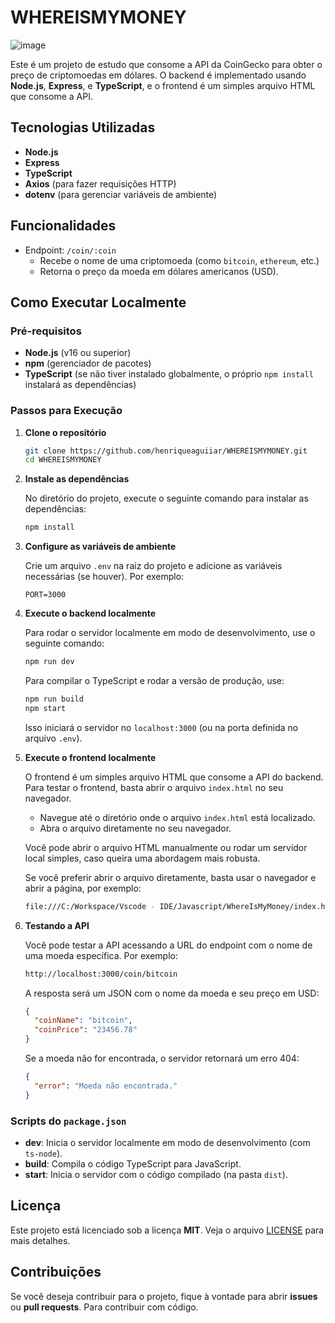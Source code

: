 # WHEREISMYMONEY
![image](https://github.com/user-attachments/assets/b366b18b-3ca0-40b2-8014-6f111f2f1439)

Este é um projeto de estudo que consome a API da CoinGecko para obter o preço de criptomoedas em dólares. O backend é implementado usando **Node.js**, **Express**, e **TypeScript**, e o frontend é um simples arquivo HTML que consome a API.

## Tecnologias Utilizadas

- **Node.js**
- **Express**
- **TypeScript**
- **Axios** (para fazer requisições HTTP)
- **dotenv** (para gerenciar variáveis de ambiente)

## Funcionalidades

- Endpoint: `/coin/:coin`
  - Recebe o nome de uma criptomoeda (como `bitcoin`, `ethereum`, etc.)
  - Retorna o preço da moeda em dólares americanos (USD).

## Como Executar Localmente

### Pré-requisitos

- **Node.js** (v16 ou superior)
- **npm** (gerenciador de pacotes)
- **TypeScript** (se não tiver instalado globalmente, o próprio `npm install` instalará as dependências)

### Passos para Execução

1. **Clone o repositório**

   ```bash
   git clone https://github.com/henriqueaguiiar/WHEREISMYMONEY.git
   cd WHEREISMYMONEY

2. **Instale as dependências**

   No diretório do projeto, execute o seguinte comando para instalar as dependências:

   ```bash
   npm install
   ```

3. **Configure as variáveis de ambiente**

   Crie um arquivo `.env` na raiz do projeto e adicione as variáveis necessárias (se houver). Por exemplo:

   ```
   PORT=3000
   ```

4. **Execute o backend localmente**

   Para rodar o servidor localmente em modo de desenvolvimento, use o seguinte comando:

   ```bash
   npm run dev
   ```

   Para compilar o TypeScript e rodar a versão de produção, use:

   ```bash
   npm run build
   npm start
   ```

   Isso iniciará o servidor no `localhost:3000` (ou na porta definida no arquivo `.env`).

5. **Execute o frontend localmente**

   O frontend é um simples arquivo HTML que consome a API do backend. Para testar o frontend, basta abrir o arquivo `index.html` no seu navegador.

   - Navegue até o diretório onde o arquivo `index.html` está localizado.
   - Abra o arquivo diretamente no seu navegador.

   Você pode abrir o arquivo HTML manualmente ou rodar um servidor local simples, caso queira uma abordagem mais robusta.

   Se você preferir abrir o arquivo diretamente, basta usar o navegador e abrir a página, por exemplo:

   ```bash
   file:///C:/Workspace/Vscode - IDE/Javascript/WhereIsMyMoney/index.html
   ```

6. **Testando a API**

   Você pode testar a API acessando a URL do endpoint com o nome de uma moeda específica. Por exemplo:

   ```bash
   http://localhost:3000/coin/bitcoin
   ```

   A resposta será um JSON com o nome da moeda e seu preço em USD:

   ```json
   {
     "coinName": "bitcoin",
     "coinPrice": "23456.78"
   }
   ```

   Se a moeda não for encontrada, o servidor retornará um erro 404:

   ```json
   {
     "error": "Moeda não encontrada."
   }
   ```

### Scripts do `package.json`

- **dev**: Inicia o servidor localmente em modo de desenvolvimento (com `ts-node`).
- **build**: Compila o código TypeScript para JavaScript.
- **start**: Inicia o servidor com o código compilado (na pasta `dist`).

## Licença

Este projeto está licenciado sob a licença **MIT**. Veja o arquivo [LICENSE](https://github.com/henriqueaguiiar/WHEREISMYMONEY/blob/main/LICENSE) para mais detalhes.

## Contribuições

Se você deseja contribuir para o projeto, fique à vontade para abrir **issues** ou **pull requests**. Para contribuir com código.
```
